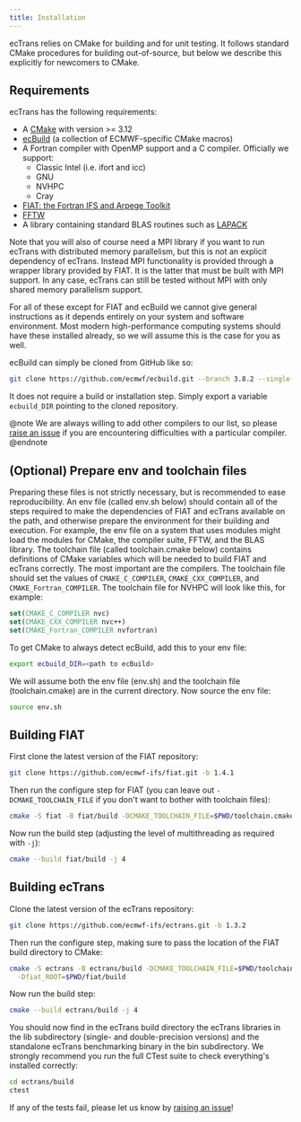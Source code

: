 ```yaml
---
title: Installation
---
```


ecTrans relies on CMake for building and for unit testing. It follows standard CMake procedures for
building out-of-source, but below we describe this explicitly for newcomers to CMake.

## Requirements

ecTrans has the following requirements:

- A [CMake](https://cmake.org/) with version >= 3.12
- [ecBuild](https://github.com/ecmwf/ecbuild.git) (a collection of ECMWF-specific CMake macros)
- A Fortran compiler with OpenMP support and a C compiler. Officially we support:
    - Classic Intel (i.e. ifort and icc)
    - GNU
    - NVHPC
    - Cray
- [FIAT: the Fortran IFS and Arpege Toolkit](https://github.com/ecmwf-ifs/fiat)
- [FFTW](https://www.fftw.org/)
- A library containing standard BLAS routines such as [LAPACK](https://www.netlib.org/lapack/)

Note that you will also of course need a MPI library if you want to run ecTrans with distributed
memory parallelism, but this is not an explicit dependency of ecTrans. Instead MPI functionality is
provided through a wrapper library provided by FIAT. It is the latter that must be built with MPI
support. In any case, ecTrans can still be tested without MPI with only shared memory parallelism
support.

For all of these except for FIAT and ecBuild we cannot give general instructions as it depends
entirely on your system and software environment. Most modern high-performance computing systems
should have these installed already, so we will assume this is the case for you as well.

ecBuild can simply be cloned from GitHub like so:

```bash
git clone https://github.com/ecmwf/ecbuild.git --branch 3.8.2 --single-branch
```

It does not require a build or installation step. Simply export a variable `ecbuild_DIR` pointing to
the cloned repository. 

@note
We are always willing to add other compilers to our list, so please
[raise an issue](https://github.com/ecmwf-ifs/ectrans/issues) if you are encountering
difficulties with a particular compiler.
@endnote

## (Optional) Prepare env and toolchain files

Preparing these files is not strictly necessary, but is recommended to ease reproducibility. An env
file (called env.sh below) should contain all of the steps required to make the dependencies of FIAT
and ecTrans available on the path, and otherwise prepare the environment for their building and
execution. For example, the env file on a system that uses modules might load the modules for CMake,
the compiler suite, FFTW, and the BLAS library. The toolchain file (called toolchain.cmake below) 
contains definitions of CMake variables which will be needed to build FIAT and ecTrans correctly.
The most important are the compilers. The toolchain file should set the values of
`CMAKE_C_COMPILER`, `CMAKE_CXX_COMPILER`, and `CMAKE_Fortran_COMPILER`. The toolchain file for
NVHPC will look like this, for example:

```cmake
set(CMAKE_C_COMPILER nvc)
set(CMAKE_CXX_COMPILER nvc++)
set(CMAKE_Fortran_COMPILER nvfortran)
```

To get CMake to always detect ecBuild, add this to your env file:

```bash
export ecbuild_DIR=<path to ecBuild>
```

We will assume both the env file (env.sh) and the toolchain file (toolchain.cmake) are in the
current directory. Now source the env file:

```bash
source env.sh
```

## Building FIAT

First clone the latest version of the FIAT repository:

```bash
git clone https://github.com/ecmwf-ifs/fiat.git -b 1.4.1
```

Then run the configure step for FIAT (you can leave out `-DCMAKE_TOOLCHAIN_FILE` if you don't want
to bother with toolchain files):

```bash
cmake -S fiat -B fiat/build -DCMAKE_TOOLCHAIN_FILE=$PWD/toolchain.cmake
```

Now run the build step (adjusting the level of multithreading as required with `-j`):

```bash
cmake --build fiat/build -j 4
```

## Building ecTrans

Clone the latest version of the ecTrans repository:

```bash
git clone https://github.com/ecmwf-ifs/ectrans.git -b 1.3.2
```

Then run the configure step, making sure to pass the location of the FIAT build directory to CMake:

```bash
cmake -S ectrans -B ectrans/build -DCMAKE_TOOLCHAIN_FILE=$PWD/toolchain.cmake \
  -Dfiat_ROOT=$PWD/fiat/build
```

Now run the build step:

```bash
cmake --build ectrans/build -j 4
```

You should now find in the ecTrans build directory the ecTrans libraries in the lib subdirectory
(single- and double-precision versions) and the standalone ecTrans benchmarking binary in the bin
subdirectory. We strongly recommend you run the full CTest suite to check everything's installed
correctly:

```bash
cd ectrans/build
ctest
```
If any of the tests fail, please let us know by
[raising an issue](https://github.com/ecmwf-ifs/ectrans/issues)!
